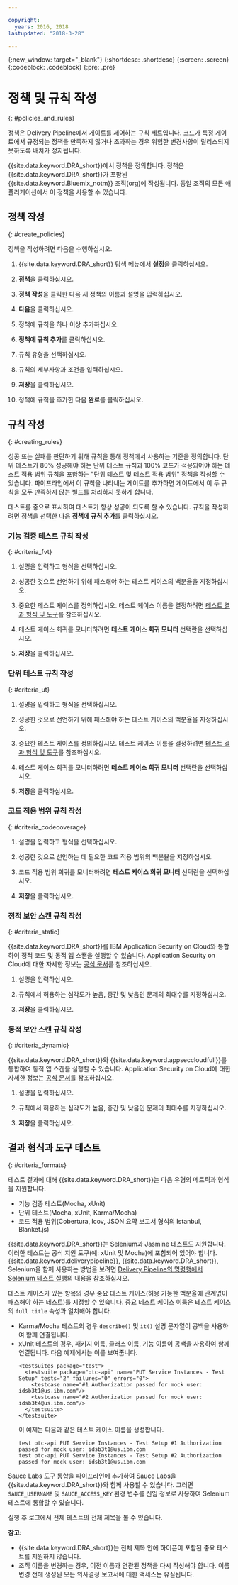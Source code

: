 ```yaml
---

copyright:
  years: 2016, 2018
lastupdated: "2018-3-28"

---
```


{:new_window: target="_blank"}
{:shortdesc: .shortdesc}
{:screen: .screen}
{:codeblock: .codeblock}
{:pre: .pre}

# 정책 및 규칙 작성
{: #policies_and_rules}

정책은 Delivery Pipeline에서 게이트를 제어하는 규칙 세트입니다. 코드가 특정 게이트에서 규정되는 정책을 만족하지 않거나 초과하는 경우 위험한 변경사항이 릴리스되지 못하도록 배치가 정지됩니다.

{{site.data.keyword.DRA_short}}에서 정책을 정의합니다. 정책은 {{site.data.keyword.DRA_short}}가 포함된 {{site.data.keyword.Bluemix_notm}} 조직(org)에 작성됩니다. 동일 조직의 모든 애플리케이션에서 이 정책을 사용할 수 있습니다. 

## 정책 작성
{: #create_policies}

정책을 작성하려면 다음을 수행하십시오.

1. {{site.data.keyword.DRA_short}} 탐색 메뉴에서 **설정**을 클릭하십시오.

2. **정책**을 클릭하십시오.

3. **정책 작성**을 클릭한 다음 새 정책의 이름과 설명을 입력하십시오.

4. **다음**을 클릭하십시오.

4. 정책에 규칙을 하나 이상 추가하십시오.
  1. **정책에 규칙 추가**를 클릭하십시오.
  2. 규칙 유형을 선택하십시오.
  3. 규칙의 세부사항과 조건을 입력하십시오.
  4. **저장**을 클릭하십시오.

5. 정책에 규칙을 추가한 다음 **완료**를 클릭하십시오.

## 규칙 작성
{: #creating_rules}

성공 또는 실패를 판단하기 위해 규칙을 통해 정책에서 사용하는 기준을 정의합니다. 단위 테스트가 80% 성공해야 하는 단위 테스트 규칙과 100% 코드가 적용되어야 하는 테스트 적용 범위 규칙을 포함하는 "단위 테스트 및 테스트 적용 범위" 정책을 작성할 수 있습니다. 파이프라인에서 이 규칙을 나타내는 게이트를 추가하면 게이트에서 이 두 규칙을 모두 만족하지 않는 빌드를 처리하지 못하게 합니다. 

테스트를 중요로 표시하여 테스트가 항상 성공이 되도록 할 수 있습니다. 규칙을 작성하려면 정책을 선택한 다음 **정책에 규칙 추가**를 클릭하십시오. 

### 기능 검증 테스트 규칙 작성
{: #criteria_fvt}

1. 설명을 입력하고 형식을 선택하십시오.

2. 성공한 것으로 선언하기 위해 패스해야 하는 테스트 케이스의 백분율을 지정하십시오.

3. 중요한 테스트 케이스를 정의하십시오. 테스트 케이스 이름을 결정하려면 [테스트 결과 형식 및 도구](#criteria_formats)를 참조하십시오.

4. 테스트 케이스 회귀를 모니터하려면 **테스트 케이스 회귀 모니터** 선택란을 선택하십시오.

5. **저장**을 클릭하십시오.


### 단위 테스트 규칙 작성
{: #criteria_ut}

1. 설명을 입력하고 형식을 선택하십시오.

2. 성공한 것으로 선언하기 위해 패스해야 하는 테스트 케이스의 백분율을 지정하십시오.

3. 중요한 테스트 케이스를 정의하십시오. 테스트 케이스 이름을 결정하려면 [테스트 결과 형식 및 도구](#criteria_formats)를 참조하십시오.

4. 테스트 케이스 회귀를 모니터하려면 **테스트 케이스 회귀 모니터** 선택란을 선택하십시오.

5. **저장**을 클릭하십시오.


### 코드 적용 범위 규칙 작성
{: #criteria_codecoverage}

1. 설명을 입력하고 형식을 선택하십시오.

2. 성공한 것으로 선언하는 데 필요한 코드 적용 범위의 백분율을 지정하십시오.

3. 코드 적용 범위 회귀를 모니터하려면 **테스트 케이스 회귀 모니터** 선택란을 선택하십시오.

4. **저장**을 클릭하십시오.

### 정적 보안 스캔 규칙 작성
{: #criteria_static}

{{site.data.keyword.DRA_short}}를 IBM Application Security on Cloud와 통합하여 정적 코드 및 동적 앱 스캔을 실행할 수 있습니다. Application Security on Cloud에 대한 자세한 정보는 [공식 문서](/docs/services/ApplicationSecurityonCloud/index.html)를 참조하십시오.

1. 설명을 입력하십시오.

2. 규칙에서 허용하는 심각도가 높음, 중간 및 낮음인 문제의 최대수를 지정하십시오. 

3. **저장**을 클릭하십시오.

### 동적 보안 스캔 규칙 작성
{: #criteria_dynamic}

{{site.data.keyword.DRA_short}}와 {{site.data.keyword.appseccloudfull}}를 통합하여 동적 앱 스캔을 실행할 수 있습니다. Application Security on Cloud에 대한 자세한 정보는 [공식 문서](/docs/services/ApplicationSecurityonCloud/index.html)를 참조하십시오.

1. 설명을 입력하십시오.

2. 규칙에서 허용하는 심각도가 높음, 중간 및 낮음인 문제의 최대수를 지정하십시오. 

3. **저장**을 클릭하십시오.

## 결과 형식과 도구 테스트
{: #criteria_formats}

테스트 결과에 대해 {{site.data.keyword.DRA_short}}는 다음 유형의 메트릭과 형식을 지원합니다.

* 기능 검증 테스트(Mocha, xUnit)
* 단위 테스트(Mocha, xUnit, Karma/Mocha)
* 코드 적용 범위(Cobertura, lcov, JSON 요약 보고서 형식의 Istanbul, Blanket.js)

{{site.data.keyword.DRA_short}}는 Selenium과 Jasmine 테스트도 지원합니다. 이러한 테스트는 공식 지원 도구(예: xUnit 및 Mocha)에 포함되어 있어야 합니다. {{site.data.keyword.deliverypipeline}}, {{site.data.keyword.DRA_short}}, Selenium을 함께 사용하는 방법을 보려면 [Delivery Pipeline의 명령행에서 Selenium 테스트 실행](https://developer.ibm.com/devops-services/2016/07/21/running-selenium-tests-command-line-delivery-pipeline/)의 내용을 참조하십시오.

테스트 케이스가 있는 항목의 경우 중요 테스트 케이스(허용 가능한 백분율에 관계없이 패스해야 하는 테스트)를 지정할 수 있습니다. 중요 테스트 케이스 이름은 테스트 케이스의 `full title` 속성과 일치해야 합니다.    
* Karma/Mocha 테스트의 경우 `describe()` 및 `it()` 설명 문자열이 공백을 사용하여 함께 연결됩니다.
* xUnit 테스트의 경우, 패키지 이름, 클래스 이름, 기능 이름이 공백을 사용하여 함께 연결됩니다. 다음 예제에서는 이를 보여줍니다.
  ```
  <testsuites package="test">
    <testsuite package="otc-api" name="PUT Service Instances - Test Setup" tests="2" failures="0" errors="0">
      <testcase name="#1 Authorization passed for mock user: idsb3t1@us.ibm.com"/>
      <testcase name="#2 Authorization passed for mock user: idsb3t4@us.ibm.com"/>
    </testsuite>
  </testsuite>
  ```
  이 예제는 다음과 같은 테스트 케이스 이름을 생성합니다.
  ```
  test otc-api PUT Service Instances - Test Setup #1 Authorization passed for mock user: idsb3t1@us.ibm.com
  test otc-api PUT Service Instances - Test Setup #2 Authorization passed for mock user: idsb3t1@us.ibm.com
  ```

Sauce Labs 도구 통합을 파이프라인에 추가하여 Sauce Labs을 {{site.data.keyword.DRA_short}}와 함께 사용할 수 있습니다. 그러면 `SAUCE_USERNAME` 및 `SAUCE_ACCESS_KEY` 환경 변수를 신임 정보로 사용하여 Selenium 테스트에 통합할 수 있습니다.

실행 후 로그에서 전체 테스트의 전체 제목을 볼 수 있습니다.  

**참고:**
* {{site.data.keyword.DRA_short}}는 전체 제목 안에 하이픈이 포함된 중요 테스트를 지원하지 않습니다.    
* 조직 이름을 변경하는 경우, 이전 이름과 연관된 정책을 다시 작성해야 합니다. 이름 변경 전에 생성된 모든 의사결정 보고서에 대한 액세스는 유실됩니다.

